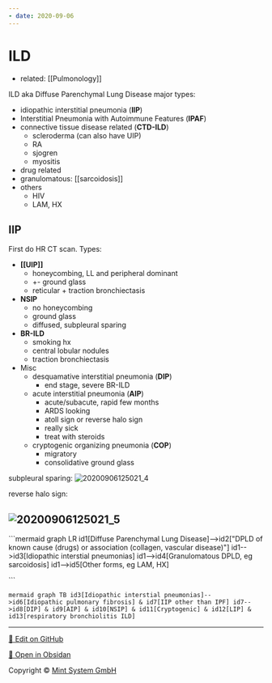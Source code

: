 ```yaml
---
- date: 2020-09-06
---
```


# ILD

- related: [[Pulmonology]]

ILD aka Diffuse Parenchymal Lung Disease
major types:

- idiopathic interstitial pneumonia (**IIP**)
- Interstitial Pneumonia with Autoimmune Features (**IPAF**)
- connective tissue disease related (**CTD-ILD**)
	- scleroderma (can also have UIP)
	- RA
	- sjogren
	- myositis
- drug related
- granulomatous: [[sarcoidosis]]
- others
	- HIV
	- LAM, HX

## IIP

First do HR CT scan. Types:

- **[[UIP]]**
	- honeycombing, LL and peripheral dominant
	- \+- ground glass
	- reticular + traction bronchiectasis
- **NSIP**
	- no honeycombing
	- ground glass
	- diffused, subpleural sparing
- **BR-ILD**
	- smoking hx
	- central lobular nodules
	- traction bronchiectasis
- Misc
	- desquamative interstitial pneumonia (**DIP**)
		- end stage, severe BR-ILD
	- acute interstitial pneumonia (**AIP**)
		- acute/subacute, rapid few months
		- ARDS looking
		- atoll sign or reverse halo sign
		- really sick
		- treat with steroids
	- cryptogenic organizing pneumonia (**COP**)
		- migratory
		- consolidative ground glass

subpleural sparing:
![20200906125021_4](https://photos.thisispiggy.com/file/wikiFiles/20200906125021_4.png)

reverse halo sign:

## ![20200906125021_5](https://photos.thisispiggy.com/file/wikiFiles/20200906125021_5.png)

\`\`\`mermaid
graph LR
id1\[Diffuse Parenchymal Lung Disease]-->id2\["DPLD of known cause (drugs) or association (collagen, vascular disease)"]
id1-->id3\[Idiopathic interstial pneumonias]
id1-->id4\[Granulomatous DPLD, eg sarcoidosis]
id1-->id5\[Other forms, eg LAM, HX]

\`\`\`

` mermaid
graph TB
id3[Idiopathic interstial pneumonias]-->id6[Idiopathic pulmonary fibrosis] & id7[IIP other than IPF]
id7-->id8[DIP] & id9[AIP] & id10[NSIP] & id11[Cryptogenic] & id12[LIP] & id13[respiratory bronchiolitis ILD]
 `


<hr>

[📝 Edit on GitHub](https://github.com/Mint-System/Knowledge/blob/master/ILD.md)

[📂 Open in Obsidan](obsidian://open?vault=Knowledge%20Mint%20System&file=ILD.md ':target=_self')

<footer>Copyright © <a href="https://www.mint-system.ch/">Mint System GmbH</a></footer>